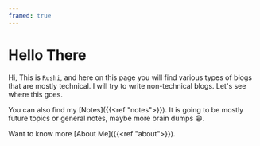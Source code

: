 ```yaml
---
framed: true
---
```


# Hello There

Hi, This is `Rushi`, and here on this page you will find various types of blogs that are mostly technical. I will try to write non-technical blogs. Let's see where this goes.

You can also find my [Notes]({{<ref "notes">}}). It is going to be mostly future topics or general notes, maybe more brain dumps 😁.

Want to know more [About Me]({{<ref "about">}}).
